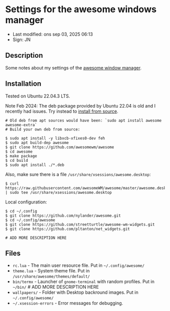 # Settings for the awesome windows manager

- Last modified: ons sep 03, 2025  06:13
- Sign: JN

## Description

Some notes about my settings of the [awesome window manager](https://awesomewm.org/).

## Installation

Tested on Ubuntu 22.04.3 LTS.

Note Feb 2024: The deb package provided by Ubuntu 22.04 is old and I recently had issues.
Try instead to [install from source](https://github.com/awesomeWM/awesome#debian-based).

    # Old deb from apt sources would have been: `sudo apt install awesome awesome-extra`
    # Build your own deb from source:

    $ sudo apt install -y libxcb-xfixes0-dev feh
    $ sudo apt build-dep awesome
    $ git clone https://github.com/awesomewm/awesome
    $ cd awesome
    $ make package
    $ cd build
    $ sudo apt install ./*.deb

Also, make sure there is a file `/usr/share/xsessions/awesome.desktop`:

    $ curl https://raw.githubusercontent.com/awesomeWM/awesome/master/awesome.desktop | sudo tee /usr/share/xsessions/awesome.desktop

Local configuration:

    $ cd ~/.config
    $ git clone https://github.com/nylander/awesome.git
    $ cd ~/.config/awesome
    $ git clone https://github.com/streetturtle/awesome-wm-widgets.git
    $ git clone https://github.com/pltanton/net_widgets.git

    # ADD MORE DESCRIPTION HERE

## Files

- `rc.lua` - The main user resource file. Put in `~/.config/awesome/`
- `theme.lua` - System theme file. Put in `/usr/share/awesome/themes/default/`
- `bin/termx` - Launcher of `gnome-terminal` with random profiles. Put in `~/bin/`  # ADD MORE DESCRIPTION HERE
- `wallpapers/` - Folder with Desktop backround images. Put in `~/.config/awesome/`
- `~/.xsession-errors` - Error messages for debugging.
